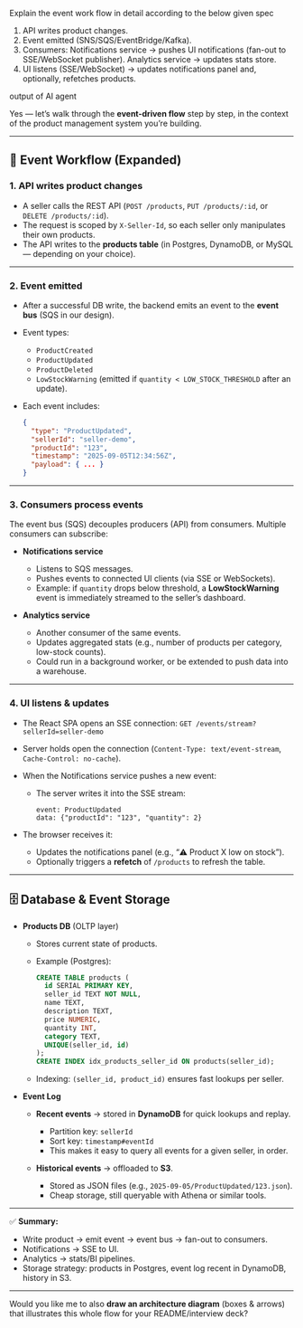 Explain the event work flow in detail according to the below given spec
1. API writes product changes.
2. Event emitted (SNS/SQS/EventBridge/Kafka).
3. Consumers:
Notifications service → pushes UI notifications (fan-out to SSE/WebSocket publisher).
Analytics service → updates stats store.
4. UI listens (SSE/WebSocket) → updates notifications panel and, optionally, refetches products.

output of AI agent

Yes — let’s walk through the **event-driven flow** step by step, in the context of the product management system you’re building.

---

## 🔄 Event Workflow (Expanded)

### 1. **API writes product changes**

* A seller calls the REST API (`POST /products`, `PUT /products/:id`, or `DELETE /products/:id`).
* The request is scoped by `X-Seller-Id`, so each seller only manipulates their own products.
* The API writes to the **products table** (in Postgres, DynamoDB, or MySQL — depending on your choice).

---

### 2. **Event emitted**

* After a successful DB write, the backend emits an event to the **event bus** (SQS in our design).
* Event types:

  * `ProductCreated`
  * `ProductUpdated`
  * `ProductDeleted`
  * `LowStockWarning` (emitted if `quantity < LOW_STOCK_THRESHOLD` after an update).
* Each event includes:

  ```json
  {
    "type": "ProductUpdated",
    "sellerId": "seller-demo",
    "productId": "123",
    "timestamp": "2025-09-05T12:34:56Z",
    "payload": { ... }
  }
  ```

---

### 3. **Consumers process events**

The event bus (SQS) decouples producers (API) from consumers. Multiple consumers can subscribe:

* **Notifications service**

  * Listens to SQS messages.
  * Pushes events to connected UI clients (via SSE or WebSockets).
  * Example: if `quantity` drops below threshold, a **LowStockWarning** event is immediately streamed to the seller’s dashboard.

* **Analytics service**

  * Another consumer of the same events.
  * Updates aggregated stats (e.g., number of products per category, low-stock counts).
  * Could run in a background worker, or be extended to push data into a warehouse.

---

### 4. **UI listens & updates**

* The React SPA opens an SSE connection:
  `GET /events/stream?sellerId=seller-demo`
* Server holds open the connection (`Content-Type: text/event-stream`, `Cache-Control: no-cache`).
* When the Notifications service pushes a new event:

  * The server writes it into the SSE stream:

    ```
    event: ProductUpdated
    data: {"productId": "123", "quantity": 2}
    ```
* The browser receives it:

  * Updates the notifications panel (e.g., “⚠️ Product X low on stock”).
  * Optionally triggers a **refetch** of `/products` to refresh the table.

---

## 🗄️ Database & Event Storage

* **Products DB** (OLTP layer)

  * Stores current state of products.
  * Example (Postgres):

    ```sql
    CREATE TABLE products (
      id SERIAL PRIMARY KEY,
      seller_id TEXT NOT NULL,
      name TEXT,
      description TEXT,
      price NUMERIC,
      quantity INT,
      category TEXT,
      UNIQUE(seller_id, id)
    );
    CREATE INDEX idx_products_seller_id ON products(seller_id);
    ```
  * Indexing: `(seller_id, product_id)` ensures fast lookups per seller.

* **Event Log**

  * **Recent events** → stored in **DynamoDB** for quick lookups and replay.

    * Partition key: `sellerId`
    * Sort key: `timestamp#eventId`
    * This makes it easy to query all events for a given seller, in order.
  * **Historical events** → offloaded to **S3**.

    * Stored as JSON files (e.g., `2025-09-05/ProductUpdated/123.json`).
    * Cheap storage, still queryable with Athena or similar tools.

---

✅ **Summary:**

* Write product → emit event → event bus → fan-out to consumers.
* Notifications → SSE to UI.
* Analytics → stats/BI pipelines.
* Storage strategy: products in Postgres, event log recent in DynamoDB, history in S3.

---

Would you like me to also **draw an architecture diagram** (boxes & arrows) that illustrates this whole flow for your README/interview deck?

